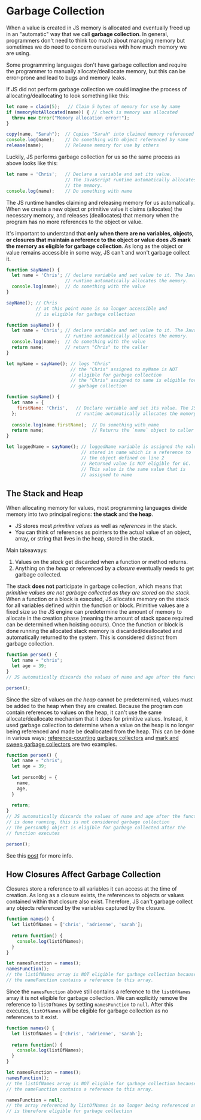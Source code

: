 # Garbage Collection

When a value is created in JS memory is allocated and eventually freed up in an "automatic" way that we call **garbage collection**. In general, programmers don't need to think too much about managing memory but sometimes we do need to concern ourselves with how much memory we are using.

Some programming languages don't have garbage collection and require the programmer to manually allocate/deallocate memory, but this can be error-prone and lead to bugs and memory leaks.

If JS did not perform garbage collection we could imagine the process of allocating/deallocating to look something like this:

```js
let name = claim(5);   // Claim 5 bytes of memory for use by name
if (memoryNotAllocated(name)) { // check is memory was allocated
  throw new Error("Memory allocation error!");
}

copy(name, "Sarah");  // Copies "Sarah" into claimed memory referenced by name
console.log(name);    // Do something with object referenced by name
release(name);        // Release memory for use by others
```

Luckily, JS performs garbage collection for us so the same process as above looks like this:

```js
let name = 'Chris';   // Declare a variable and set its value. 
                      // The JavaScript runtime automatically allocates 
                      // the memory.
console.log(name);    // Do something with name
```

The JS runtime handles claiming and releasing memory for us automatically. When we create a new object or primitive value it claims (allocates) the necessary memory, and releases (deallocates) that memory when the program has no more references to the object or value.

It's important to understand that **only when there are no variables, objects, or closures that maintain a reference to the object or value does JS mark the memory as eligible for garbage collection**. As long as the object or value remains accessible in some way, JS can't and won't garbage collect it.

```js
function sayName() {
  let name = 'Chris'; // declare variable and set value to it. The JavaScript
                      // runtime automatically allocates the memory.
  console.log(name);  // do something with the value
}

sayName(); // Chris 
           // at this point name is no longer accessible and 
           // is eligible for garbage collection
```

```js
function sayName() {
  let name = 'Chris'; // declare variable and set value to it. The JavaScript
                      // runtime automatically allocates the memory.
  console.log(name);  // do something with the value
  return name;        // return "Chris" to the caller
}

let myName = sayName(); // logs "Chris"
                        // the "Chris" assigned to myName is NOT 
                        // eligible for garbage collection 
                        // the "Chris" assigned to name is eligible for 
                        // garbage collection
```

```js
function sayName() {
  let name = {    
    firstName: 'Chris',   // Declare variable and set its value. The JS
  };                      // runtime automatically allocates the memory.
  
  console.log(name.firstName);  // Do something with name
  return name;                  // Returns the `name` object to caller
}

let loggedName = sayName(); // loggedName variable is assigned the value 
                            // stored in name which is a reference to 
                            // the object defined on line 2 
                            // Returned value is NOT eligible for GC.
                            // This value is the same value that is 
                            // assigned to name
```

## The Stack and Heap

When allocating memory for values, most programming languages divide memory into two principal regions: **the stack** and **the heap**.

- JS stores most _primitive values_ as well as _references_ in the stack.
- You can think of references as pointers to the actual value of an object, array, or string that lives in the heap, stored in the stack.

Main takeaways:

1. Values on the _stack_ get discarded when a function or method returns.
2. Anything on the _heap_ or referenced by a _closure_ eventually needs to get garbage collected.

The stack **does not** participate in garbage collection, which means that _primitive values are not garbage collected as they are stored on the stack_. When a function or a block is executed, JS allocates memory on the stack for all variables defined within the function or block. Primitive values are a fixed size so the JS engine can predetermine the amount of memory to allocate in the creation phase (meaning the amount of stack space required can be determined when hoisting occurs). Once the function or block is done running the allocated stack memory is discarded/deallocated and automatically returned to the system. This is considered distinct from garbage collection.

```js
function person() {
  let name = "chris";
  let age = 39;
}
// JS automatically discards the values of name and age after the function is done running, this is not considered garbage collection

person();
```

Since the size of values on _the heap_ cannot be predetermined, values must be added to the heap when they are created. Because the program _can_ contain references to values on the heap, it can't use the same allocate/deallocate mechanism that it does for primitive values. Instead, it used garbage collection to determine when a value on the heap is no longer being referenced and made be deallocated from the heap. This can be done in various ways; [reference-counting garbage collectors](https://en.wikipedia.org/wiki/Garbage_collection_(computer_science)#:~:text=Reference%20counting%20garbage%20collection%20is,when%20a%20reference%20is%20destroyed.) and [mark and sweep garbage collectors](https://en.wikipedia.org/wiki/Tracing_garbage_collection#Na%C3%AFve_mark-and-sweep) are two examples.

```js
function person() {
  let name = "chris";
  let age = 39;
  
  let personObj = {
    name, 
    age,
  }
  
  return;
}
// JS automatically discards the values of name and age after the function 
// is done running, this is not considered garbage collection
// The personObj object is eligible for garbage collected after the 
// function executes

person();
```

See this [post](https://launchschool.com/posts/460ef753) for more info.

## How Closures Affect Garbage Collection

Closures store a reference to all variables it can access at the time of creation. As long as a closure exists, the references to objects or values contained within that closure also exist. Therefore, JS can't garbage collect any objects referenced by the variables captured by the closure.

```js
function names() {
  let listOfNames = ['chris', 'adrienne', 'sarah'];
  
  return function() {
    console.log(listOfNames);
  }
}

let namesFunction = names();
namesFunction();
// the listOfNames array is NOT eligible for garbage collection because 
// the nameFunction contains a reference to this array.
```

Since the `namesFunction` above still contains a reference to the `listOfNames` array it is not eligible for garbage collection. We can explicitly remove the reference to `listOfNames` by setting `namesFunction` to `null`. After this executes, `listOfNames` will be eligible for garbage collection as no references to it exist.

```js
function names() {
  let listOfNames = ['chris', 'adrienne', 'sarah'];
  
  return function() {
    console.log(listOfNames);
  }
}

let namesFunction = names();
namesFunction();
// the listOfNames array is NOT eligible for garbage collection because 
// the nameFunction contains a reference to this array.

namesFunction = null;
// the array referenced by listOfNames is no longer being referenced and 
// is therefore eligible for garbage collection
```
